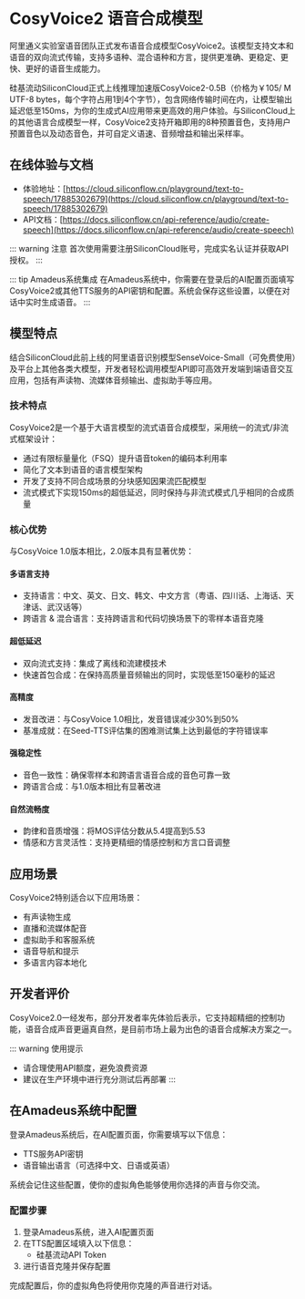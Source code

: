 # CosyVoice2 语音合成模型

阿里通义实验室语音团队正式发布语音合成模型CosyVoice2。该模型支持文本和语音的双向流式传输，支持多语种、混合语种和方言，提供更准确、更稳定、更快、更好的语音生成能力。

硅基流动SiliconCloud正式上线推理加速版CosyVoice2-0.5B（价格为￥105/ M UTF-8 bytes，每个字符占用1到4个字节），包含网络传输时间在内，让模型输出延迟低至150ms，为你的生成式AI应用带来更高效的用户体验。与SiliconCloud上的其他语言合成模型一样，CosyVoice2支持开箱即用的8种预置音色，支持用户预置音色以及动态音色，并可自定义语速、音频增益和输出采样率。

## 在线体验与文档

- 体验地址：[https://cloud.siliconflow.cn/playground/text-to-speech/17885302679](https://cloud.siliconflow.cn/playground/text-to-speech/17885302679)
- API文档：[https://docs.siliconflow.cn/api-reference/audio/create-speech](https://docs.siliconflow.cn/api-reference/audio/create-speech)

::: warning 注意
首次使用需要注册SiliconCloud账号，完成实名认证并获取API授权。
:::

::: tip Amadeus系统集成
在Amadeus系统中，你需要在登录后的AI配置页面填写CosyVoice2或其他TTS服务的API密钥和配置。系统会保存这些设置，以便在对话中实时生成语音。
:::

## 模型特点

结合SiliconCloud此前上线的阿里语音识别模型SenseVoice-Small（可免费使用）及平台上其他各类大模型，开发者轻松调用模型API即可高效开发端到端语音交互应用，包括有声读物、流媒体音频输出、虚拟助手等应用。

### 技术特点

CosyVoice2是一个基于大语言模型的流式语音合成模型，采用统一的流式/非流式框架设计：

- 通过有限标量量化（FSQ）提升语音token的编码本利用率
- 简化了文本到语音的语言模型架构
- 开发了支持不同合成场景的分块感知因果流匹配模型
- 流式模式下实现150ms的超低延迟，同时保持与非流式模式几乎相同的合成质量

### 核心优势

与CosyVoice 1.0版本相比，2.0版本具有显著优势：

#### 多语言支持
- 支持语言：中文、英文、日文、韩文、中文方言（粤语、四川话、上海话、天津话、武汉话等）
- 跨语言 & 混合语言：支持跨语言和代码切换场景下的零样本语音克隆

#### 超低延迟
- 双向流式支持：集成了离线和流建模技术
- 快速首包合成：在保持高质量音频输出的同时，实现低至150毫秒的延迟

#### 高精度
- 发音改进：与CosyVoice 1.0相比，发音错误减少30%到50%
- 基准成就：在Seed-TTS评估集的困难测试集上达到最低的字符错误率

#### 强稳定性
- 音色一致性：确保零样本和跨语言语音合成的音色可靠一致
- 跨语言合成：与1.0版本相比有显著改进

#### 自然流畅度
- 韵律和音质增强：将MOS评估分数从5.4提高到5.53
- 情感和方言灵活性：支持更精细的情感控制和方言口音调整

## 应用场景

CosyVoice2特别适合以下应用场景：
- 有声读物生成
- 直播和流媒体配音
- 虚拟助手和客服系统
- 语音导航和提示
- 多语言内容本地化

## 开发者评价

CosyVoice2.0一经发布，部分开发者率先体验后表示，它支持超精细的控制功能，语音合成声音更逼真自然，是目前市场上最为出色的语音合成解决方案之一。

::: warning 使用提示
- 请合理使用API额度，避免浪费资源
- 建议在生产环境中进行充分测试后再部署
:::

## 在Amadeus系统中配置

登录Amadeus系统后，在AI配置页面，你需要填写以下信息：
- TTS服务API密钥
- 语音输出语言（可选择中文、日语或英语）

系统会记住这些配置，使你的虚拟角色能够使用你选择的声音与你交流。

### 配置步骤

1. 登录Amadeus系统，进入AI配置页面
2. 在TTS配置区域填入以下信息：
   - 硅基流动API Token
3. 进行语音克隆并保存配置

完成配置后，你的虚拟角色将使用你克隆的声音进行对话。